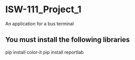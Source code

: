 # ISW-111_Project_1
 An application for a bus terminal
## You must install the following libraries
pip install color-it 
pip install reportlab
